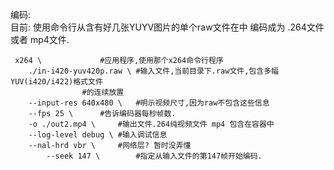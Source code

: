 编码:   
目前:
使用命令行从含有好几张YUYV图片的单个raw文件在中 编码成为 .264文件 或者 mp4文件.  
```
 x264 \ 			#应用程序,使用那个x264命令行程序
	./in-i420-yuv420p.raw \	#输入文件,当前目录下.raw文件,包含多幅YUV(i420/i422)格式文件
				#的连续放置
	--input-res 640x480 \	#明示视频尺寸,因为raw不包含这些信息
	--fps 25 \		#告诉编码器每秒帧数.
	-o ./out2.mp4 \		#输出文件.264纯视频文件 mp4 包含在容器中
	--log-level debug \	#输入调试信息
	--nal-hrd vbr \		#网络层? 暂时没弄懂
       	--seek 147 \		#指定从输入文件的第147帧开始编码.
```

